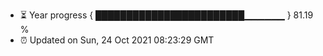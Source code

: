 - ⏳ Year progress { ████████████████████████▁▁▁▁▁▁ } 81.19 %
- ⏰ Updated on Sun, 24 Oct 2021 08:23:29 GMT

